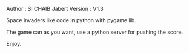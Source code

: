 Author : SI CHAIB Jabert
Version : V1.3


Space invaders like code in python with pygame lib. 

The game can as you want, use a python server for pushing the score. 

Enjoy. 
